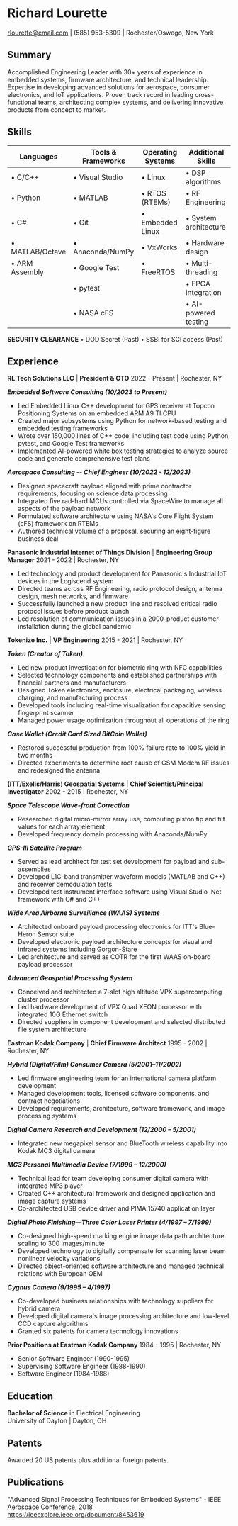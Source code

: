 # Richard Lourette

rlourette@email.com  |  (585) 953-5309  |  Rochester/Oswego, New York 

## Summary

Accomplished Engineering Leader with 30+ years of experience in embedded systems, firmware architecture, and technical leadership. Expertise in developing advanced solutions for aerospace, consumer electronics, and IoT applications. Proven track record in leading cross-functional teams, architecting complex systems, and delivering innovative products from concept to market.

## Skills

| Languages | Tools & Frameworks | Operating Systems | Additional Skills |
|-----------|-------------------|-------------------|-------------------|
| • C/C++   | • Visual Studio   | • Linux           | • DSP algorithms  |
| • Python  | • MATLAB          | • RTOS (RTEMs)    | • RF Engineering  |
| • C#      | • Git             | • Embedded Linux  | • System architecture |
| • MATLAB/Octave | • Anaconda/NumPy | • VxWorks     | • Hardware design |
| • ARM Assembly | • Google Test | • FreeRTOS | • Multi-threading |
| | • pytest | | • FPGA integration |
| | • NASA cFS | | • AI-powered testing |

**SECURITY CLEARANCE**
• DOD Secret (Past)  • SSBI for SCI access (Past)

## Experience

**RL Tech Solutions LLC** | **President & CTO**
2022 - Present | Rochester, NY

***Embedded Software Consulting (10/2023 to Present)***
- Led Embedded Linux C++ development for GPS receiver at Topcon Positioning Systems on an embedded ARM A9 TI CPU
- Created major subsystems using Python for network-based testing and embedded testing frameworks
- Wrote over 150,000 lines of C++ code, including test code using Python, pytest, and Google Test frameworks
- Implemented AI-powered white box testing strategies to analyze source code and generate comprehensive test plans

***Aerospace Consulting -- Chief Engineer (10/2022 - 12/2023)***
- Designed spacecraft payload aligned with prime contractor requirements, focusing on science data processing
- Integrated five rad-hard MCUs controlled via SpaceWire to manage all aspects of the payload network
- Formulated software architecture using NASA's Core Flight System (cFS) framework on RTEMs
- Authored technical volume of a proposal, securing an eight-figure business deal

**Panasonic Industrial Internet of Things Division** | **Engineering Group Manager**
2021 - 2022 | Rochester, NY

- Led technology and product development for Panasonic's Industrial IoT devices in the Logiscend system
- Directed teams across RF Engineering, radio protocol design, antenna design, mesh networks, and firmware
- Successfully launched a new product line and resolved critical radio protocol issues before product launch
- Led resolution of communication issues in a 2000-product customer installation during the global pandemic

**Tokenize Inc.** | **VP Engineering**
2015 - 2021 | Rochester, NY

***Token (Creator of Token)***
- Led new product investigation for biometric ring with NFC capabilities
- Selected technology components and established partnerships with financial partners and manufacturers
- Designed Token electronics, enclosure, electrical packaging, wireless charging, and manufacturing process
- Developed tools including real-time visualization for capacitive sensing fingerprint scanner
- Managed power usage optimization throughout all operations of the ring

***Case Wallet (Credit Card Sized BitCoin Wallet)***
- Restored successful production from 100% failure rate to 100% yield in two months
- Directed experiments to determine root cause of GSM Modem RF issues and redesigned the antenna

**(ITT/Exelis/Harris) Geospatial Systems** | **Chief Scientist/Principal Investigator**
2002 - 2015 | Rochester, NY

***Space Telescope Wave-front Correction***
- Researched digital micro-mirror array use, computing piston tip and tilt values for each array element
- Developed frequency domain processing with Anaconda/NumPy

***GPS-III Satellite Program***
- Served as lead architect for test set development for payload and sub-assemblies
- Developed L1C-band transmitter waveform models (MATLAB and C++) and receiver demodulation tests
- Developed test instrument interface software using Visual Studio .Net framework with C# and C++

***Wide Area Airborne Surveillance (WAAS) Systems***
- Architected onboard payload processing electronics for ITT's Blue-Heron Sensor suite
- Developed electronic payload architecture concepts for visual and infrared systems including Gorgon-Stare
- Led architecture and served as COTR for the first WAAS on-board payload processor

***Advanced Geospatial Processing System***
- Conceived and architected a 7-slot high altitude VPX supercomputing cluster processor
- Led hardware development of VPX Quad XEON processor with integrated 10G Ethernet switch
- Directed suppliers in component development and selected distributed file system architecture

**Eastman Kodak Company** | **Chief Firmware Architect**
1995 - 2002 | Rochester, NY

***Hybrid (Digital/Film) Consumer Camera (5/2001–11/2002)***
- Led firmware engineering team for an international camera platform development
- Managed development tools, licensed software components, and contract negotiations
- Developed requirements, architecture, software framework, and image processing systems

***Digital Camera Research and Development (12/2000 – 5/2001)***
- Integrated new megapixel sensor and BlueTooth wireless capability into Kodak MC3 digital camera

***MC3 Personal Multimedia Device (7/1999 – 12/2000)***
- Technical lead for team developing consumer digital camera with integrated MP3 player
- Created C++ architectural framework and designed application and image capture systems
- Co-architected USB device driver and PIMA 15740 application layer

***Digital Photo Finishing—Three Color Laser Printer (4/1997 – 7/1999)***
- Co-designed high-speed marking engine image data path architecture scaling to 300 images/minute
- Developed technology to digitally compensate for scanning laser beam nonlinear velocity variations
- Directed object-oriented software architecture and managed technical relations with European OEM

***Cygnus Camera (9/1995 – 4/1997)***
- Co-developed business relationships with technology suppliers for hybrid camera
- Developed digital camera's image processing architecture and low-level CCD capture algorithms
- Granted six patents for camera technology innovations

**Prior Positions at Eastman Kodak Company**
1984 - 1995 | Rochester, NY
- Senior Software Engineer (1990-1995)
- Supervising Software Engineer (1988-1990)
- Software Engineer (1984-1988)

## Education

**Bachelor of Science** in Electrical Engineering  
University of Dayton | Dayton, OH

## Patents

Awarded 20 US patents plus additional foreign patents.

## Publications

"Advanced Signal Processing Techniques for Embedded Systems" - IEEE Aerospace Conference, 2018
https://ieeexplore.ieee.org/document/8453619
